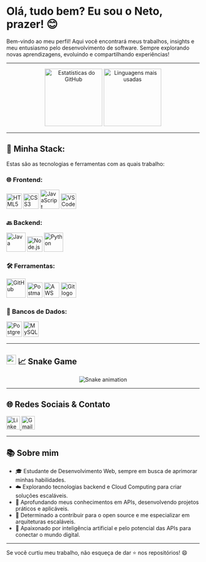 # Olá, tudo bem? Eu sou o Neto, prazer! 😊

Bem-vindo ao meu perfil! Aqui você encontrará meus trabalhos, insights e meu entusiasmo pelo desenvolvimento de software. Sempre explorando novas aprendizagens, evoluindo e compartilhando experiências!

---

<div align="center">
  <img src="https://github-readme-stats.vercel.app/api?username=NetoNog&hide_title=false&hide_rank=false&show_icons=true&include_all_commits=true&count_private=true&theme=dracula&locale=en&hide_border=false&order=1" height="150" alt="Estatísticas do GitHub" />
  <img src="https://github-readme-stats.vercel.app/api/top-langs?username=NetoNog&locale=en&layout=compact&card_width=320&langs_count=5&theme=dracula&hide_border=false&order=2" height="150" alt="Linguagens mais usadas" />
</div>

---
## 👾 Minha Stack:
Estas são as tecnologias e ferramentas com as quais trabalho:

### 🌐 Frontend:
<div align="left">
  <img src="https://cdn.jsdelivr.net/gh/devicons/devicon/icons/html5/html5-original.svg" height="40" alt="HTML5 logo" />
  <img src="https://cdn.jsdelivr.net/gh/devicons/devicon/icons/css3/css3-original.svg" height="40" alt="CSS3 logo" />
  <img src="https://techstack-generator.vercel.app/js-icon.svg" alt="JavaScript" width="50" height="50" />
  <img src="https://cdn.jsdelivr.net/gh/devicons/devicon/icons/vscode/vscode-original.svg" height="40" alt="VS Code logo" />
</div>

### 🔙 Backend:
<div align="left">
  <img src="https://techstack-generator.vercel.app/java-icon.svg" alt="Java" width="50" height="50" />
  <img src="https://cdn.jsdelivr.net/gh/devicons/devicon/icons/nodejs/nodejs-original.svg" height="40" alt="Node.js logo" />
  <img src="https://techstack-generator.vercel.app/python-icon.svg" alt="Python" width="50" height="50" />
</div>

### 🛠️ Ferramentas:
<div align="left">
  <img src="https://techstack-generator.vercel.app/github-icon.svg" alt="GitHub" width="50" height="50" />
  <img src="https://cdn.jsdelivr.net/gh/devicons/devicon/icons/postman/postman-original.svg" height="40" alt="Postman logo" />
  <img src="https://cdn.jsdelivr.net/gh/devicons/devicon/icons/amazonwebservices/amazonwebservices-original-wordmark.svg" height="40" alt="AWS logo" />
  <img src="https://cdn.jsdelivr.net/gh/devicons/devicon/icons/git/git-original.svg" height="40" alt="Git logo" />
</div>

### 💾 Bancos de Dados:
<div align="left">
  <img src="https://cdn.jsdelivr.net/gh/devicons/devicon/icons/postgresql/postgresql-original.svg" height="40" alt="PostgreSQL logo" />
  <img src="https://cdn.jsdelivr.net/gh/devicons/devicon/icons/mysql/mysql-original.svg" height="40" alt="MySQL logo" />
</div>

---

## <img src="https://media3.giphy.com/media/LMcB8XospGZO8UQq87/giphy.gif" width="25"> 📈 Snake Game

<div align="center">
  <img src="https://raw.githubusercontent.com/NetoNog/NetoNog/refs/heads/main/.github/workflows/snake.yml" alt="Snake animation" />
</div>

----

## 🌐 Redes Sociais & Contato
<div align="left">
  <a href="www.linkedin.com/in/netonog" target="_blank">
    <img src="https://img.shields.io/static/v1?message=LinkedIn&logo=linkedin&label=&color=0077B5&logoColor=white&labelColor=&style=for-the-badge" height="35" alt="LinkedIn logo" />
  </a>
  <a href="mailto:n.nog@icloud.com" target="_blank">
    <img src="https://img.shields.io/static/v1?message=Gmail&logo=gmail&label=&color=D14836&logoColor=white&labelColor=&style=for-the-badge" height="35" alt="Gmail logo" />
  </a>
</div>

---

## 📚 Sobre mim
- 🎓 Estudante de Desenvolvimento Web, sempre em busca de aprimorar minhas habilidades.
- ☁️ Explorando tecnologias backend e Cloud Computing para criar soluções escaláveis.
- 🔗 Aprofundando meus conhecimentos em APIs, desenvolvendo projetos práticos e aplicáveis.
- 🎯 Determinado a contribuir para o open source e me especializar em arquiteturas escaláveis.
- 🧠 Apaixonado por inteligência artificial e pelo potencial das APIs para conectar o mundo digital.

---

Se você curtiu meu trabalho, não esqueça de dar ⭐ nos repositórios! 😄
